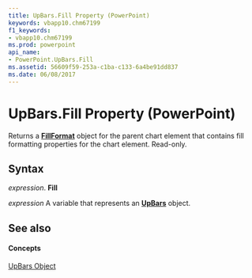 ```yaml
---
title: UpBars.Fill Property (PowerPoint)
keywords: vbapp10.chm67199
f1_keywords:
- vbapp10.chm67199
ms.prod: powerpoint
api_name:
- PowerPoint.UpBars.Fill
ms.assetid: 56609f59-253a-c1ba-c133-6a4be91dd837
ms.date: 06/08/2017
---
```



# UpBars.Fill Property (PowerPoint)

Returns a **[FillFormat](fillformat-object-powerpoint.md)** object for the parent chart element that contains fill formatting properties for the chart element. Read-only.


## Syntax

 _expression_. **Fill**

 _expression_ A variable that represents an **[UpBars](upbars-object-powerpoint.md)** object.


## See also


#### Concepts


[UpBars Object](upbars-object-powerpoint.md)

